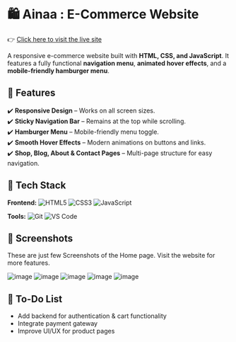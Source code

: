 # 🛍️ Ainaa : E-Commerce Website 
👉 [Click here to visit the live site]([https://yourwebsite.com](https://ainadri-mandal.github.io/Ainaa-E-commerce-Website/))

A responsive e-commerce website built with **HTML, CSS, and JavaScript**. It features a fully functional **navigation menu**, **animated hover effects**, and a **mobile-friendly hamburger menu**.  

## 📌 Features  
✔️ **Responsive Design** – Works on all screen sizes.  
✔️ **Sticky Navigation Bar** – Remains at the top while scrolling.  
✔️ **Hamburger Menu** – Mobile-friendly menu toggle.  
✔️ **Smooth Hover Effects** – Modern animations on buttons and links.  
✔️ **Shop, Blog, About & Contact Pages** – Multi-page structure for easy navigation.  

## 🚀 Tech Stack

**Frontend:** ![HTML5](https://img.shields.io/badge/HTML5-E34F26?style=for-the-badge&logo=html5&logoColor=white) ![CSS3](https://img.shields.io/badge/CSS3-1572B6?style=for-the-badge&logo=css3&logoColor=white) ![JavaScript](https://img.shields.io/badge/JavaScript-F7DF1E?style=for-the-badge&logo=javascript&logoColor=black)

**Tools:** ![Git](https://img.shields.io/badge/Git-F05032?style=for-the-badge&logo=git&logoColor=white) ![VS Code](https://img.shields.io/badge/VS_Code-007ACC?style=for-the-badge&logo=visual-studio-code&logoColor=white)

## 📸 Screenshots 
These are just few Screenshots of the Home page. Visit the website for more features.

![image](https://github.com/user-attachments/assets/3a5b5be0-b94f-47e4-baf8-9d3669a91ab9)
![image](https://github.com/user-attachments/assets/a53c7a28-697b-4362-97d0-bb8ca536b0b8)
![image](https://github.com/user-attachments/assets/171a533f-51fe-4828-9ab1-8729bc39ee82)
![image](https://github.com/user-attachments/assets/a3603264-a42b-4809-90f3-5c3da7fb450f)
![image](https://github.com/user-attachments/assets/2434dc2a-fde6-4593-a553-fca765bab14c)

## 📝 To-Do List
- Add backend for authentication & cart functionality 
- Integrate payment gateway  
- Improve UI/UX for product pages
